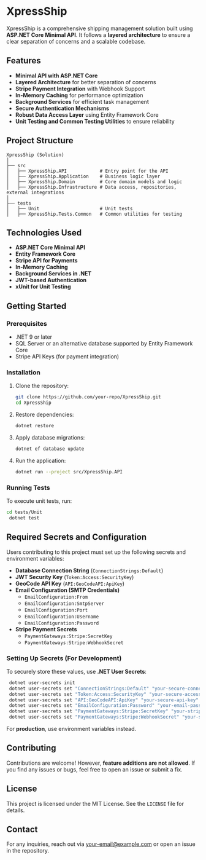 # XpressShip

XpressShip is a comprehensive shipping management solution built using **ASP.NET Core Minimal API**. It follows a **layered architecture** to ensure a clear separation of concerns and a scalable codebase.

## Features

- **Minimal API with ASP.NET Core**
- **Layered Architecture** for better separation of concerns
- **Stripe Payment Integration** with Webhook Support
- **In-Memory Caching** for performance optimization
- **Background Services** for efficient task management
- **Secure Authentication Mechanisms**
- **Robust Data Access Layer** using Entity Framework Core
- **Unit Testing and Common Testing Utilities** to ensure reliability

## Project Structure

```
XpressShip (Solution)
│
├── src
│   ├── XpressShip.API            # Entry point for the API
│   ├── XpressShip.Application    # Business logic layer
│   ├── XpressShip.Domain         # Core domain models and logic
│   ├── XpressShip.Infrastructure # Data access, repositories, external integrations
│
├── tests
│   ├── Unit                      # Unit tests
│   ├── XpressShip.Tests.Common   # Common utilities for testing
```

## Technologies Used

- **ASP.NET Core Minimal API**
- **Entity Framework Core**
- **Stripe API for Payments**
- **In-Memory Caching**
- **Background Services in .NET**
- **JWT-based Authentication**
- **xUnit for Unit Testing**

## Getting Started

### Prerequisites
- .NET 9 or later
- SQL Server or an alternative database supported by Entity Framework Core
- Stripe API Keys (for payment integration)

### Installation
1. Clone the repository:
   ```sh
   git clone https://github.com/your-repo/XpressShip.git
   cd XpressShip
   ```

2. Restore dependencies:
   ```sh
   dotnet restore
   ```

3. Apply database migrations:
   ```sh
   dotnet ef database update
   ```

4. Run the application:
   ```sh
   dotnet run --project src/XpressShip.API
   ```

### Running Tests
To execute unit tests, run:
```sh
cd tests/Unit
 dotnet test
```

## Required Secrets and Configuration
Users contributing to this project must set up the following secrets and environment variables:

- **Database Connection String** (`ConnectionStrings:Default`)
- **JWT Security Key** (`Token:Access:SecurityKey`)
- **GeoCode API Key** (`API:GeoCodeAPI:ApiKey`)
- **Email Configuration (SMTP Credentials)**
  - `EmailConfiguration:From`
  - `EmailConfiguration:SmtpServer`
  - `EmailConfiguration:Port`
  - `EmailConfiguration:Username`
  - `EmailConfiguration:Password`
- **Stripe Payment Secrets**
  - `PaymentGateways:Stripe:SecretKey`
  - `PaymentGateways:Stripe:WebhookSecret`

### Setting Up Secrets (For Development)
To securely store these values, use **.NET User Secrets**:
```sh
 dotnet user-secrets init
 dotnet user-secrets set "ConnectionStrings:Default" "your-secure-connection-string"
 dotnet user-secrets set "Token:Access:SecurityKey" "your-secure-access-key"
 dotnet user-secrets set "API:GeoCodeAPI:ApiKey" "your-secure-api-key"
 dotnet user-secrets set "EmailConfiguration:Password" "your-email-password"
 dotnet user-secrets set "PaymentGateways:Stripe:SecretKey" "your-stripe-secret-key"
 dotnet user-secrets set "PaymentGateways:Stripe:WebhookSecret" "your-stripe-webhook-secret"
```

For **production**, use environment variables instead.

## Contributing
Contributions are welcome! However, **feature additions are not allowed**. If you find any issues or bugs, feel free to open an issue or submit a fix.

## License
This project is licensed under the MIT License. See the `LICENSE` file for details.

## Contact
For any inquiries, reach out via [your-email@example.com](mailto:your-email@example.com) or open an issue in the repository.

